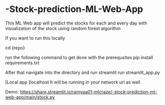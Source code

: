 # -Stock-prediction-ML-Web-App
This ML Web app will predict the stocks for each and every day with visualization of the stock using random forest algorithm

If you want to run this locally

cd {repo}

run the following command to get done with the prerequsites pip install requirements.txt

After that navigate into the directory and run streamlit run streamlit_app.py

[Local app ]localhost
It will be running in your network url as well

Demo:
https://share.streamlit.io/ramyaa01-mlcraze/-stock-prediction-ml-web-app/main/stock.py
